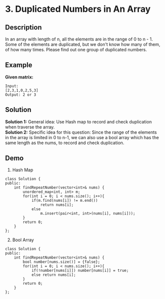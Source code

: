 # 3. Duplicated Numbers in An Array
## Description  
In an array with length of n, all the elements are in the range of 0 to n - 1. Some of the elements are duplicated, but we don't know how many of them, of how many times. Please find out one group of duplicated numbers.
## Example
**Given matrix:**    
```
Input:
[2,3,1,0,2,5,3]
Output: 2 or 3
```
## Solution  
**Solution 1:** General idea: Use Hash map to record and check duplication when traverse the array.  
**Solution 2:** Specific idea for this question: Since the range of the elements in the array is limited in 0 to n-1, we can also use a bool array which has the same length as the nums, to record and check duplication.
## Demo 
1. Hash Map 
```
class Solution {
public:
    int findRepeatNumber(vector<int>& nums) {
        unordered_map<int, int> m;
        for(int i = 0; i < nums.size(); i++){
            if(m.find(nums[i]) != m.end())
                return nums[i];
            else
                m.insert(pair<int, int>(nums[i], nums[i]));
        }
        return 0;
    }
};
```
2. Bool Array
```
class Solution {
public:
    int findRepeatNumber(vector<int>& nums) {
        bool number[nums.size()] = {false};
        for(int i = 0; i < nums.size(); i++){
            if(!number[nums[i]]) number[nums[i]] = true;
            else return nums[i];
        }
        return 0;
    }
};
```